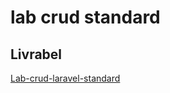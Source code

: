 # lab crud standard
## Livrabel 

[Lab-crud-laravel-standard](https://github.com/zaani12/lab-crud-standare)